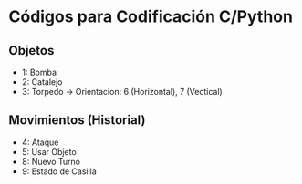 # Códigos para Codificación C/Python

## Objetos

- 1: Bomba
- 2: Catalejo
- 3: Torpedo -> Orientacion: 6 (Horizontal), 7 (Vectical)

## Movimientos (Historial)
- 4: Ataque
- 5: Usar Objeto
- 8: Nuevo Turno
- 9: Estado de Casilla 